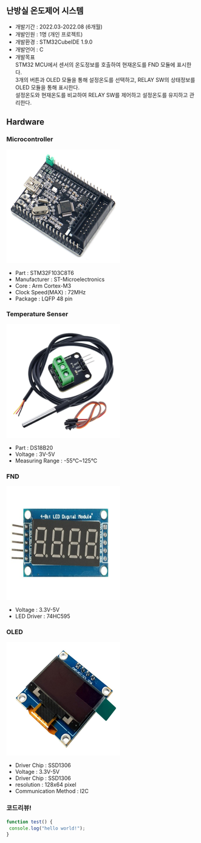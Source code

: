 ## 난방실 온도제어 시스템
* 개발기간 : 2022.03-2022.08 (6개월)
* 개발인원 : 1명 (개인 프로젝트)
* 개발환경 : STM32CubeIDE 1.9.0
* 개발언어 : C
* 개발목표  
STM32 MCU에서 센서의 온도정보를 호출하여 현재온도를 FND 모듈에 표시한다.  
3개의 버튼과 OLED 모듈을 통해 설정온도를 선택하고, RELAY SW의 상태정보를 OLED 모듈을 통해 표시한다.  
설정온도와 현재온도를 비교하여 RELAY SW를 제어하고 설정온도를 유지하고 관리한다.  
  
## Hardware
### Microcontroller
<a href="#"><img src="https://github.com/hmh2683/heatingroom.project/blob/main/images/stm32f103c8t6.png" width="300px" height="300px"></a> 
* Part : STM32F103C8T6
* Manufacturer : ST-Microelectronics
* Core : Arm Cortex-M3
* Clock Speed(MAX) : 72MHz
* Package : LQFP 48 pin

### Temperature Senser
<a href="#"><img src="https://github.com/hmh2683/heatingroom.project/blob/main/images/ds18b20.png" width="300px" height="300px"></a> 
* Part : DS18B20
* Voltage : 3V-5V
* Measuring Range : -55°C~125°C

### FND
<a href="#"><img src="https://github.com/hmh2683/heatingroom.project/blob/main/images/fnd.png" width="300px" height="300px"></a> 
* Voltage : 3.3V-5V
* LED Driver : 74HC595

### OLED                                                                                           
<a href="#"><img src="https://github.com/hmh2683/heatingroom.project/blob/main/images/ssd1306.png" width="300px" height="300px"></a> 
* Driver Chip : SSD1306
* Voltage : 3.3V-5V
* Driver Chip : SSD1306
* resolution : 128x64 pixel
* Communication Method : I2C


### 코드리뷰!

```javascript 
function test() { 
 console.log("hello world!"); 
} 
```

